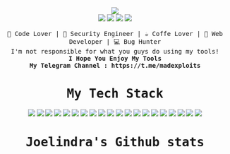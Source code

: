 <div align="center">
</pre>
</div>
<div align="center">
 <img src="https://readme-typing-svg.herokuapp.com/?font=monospace&duration=1240&pause=2800&color=ffff&center=true&width=600&lines=Software%20Enginering%20And%20security%20engineer;I+Love+Security+:%3E">
</div>

<div align="center">
 <img src="https://img.shields.io/badge/-Hackerrank-2EC866?style=for-the-badge&logo=HackerRank&logoColor=white">
 <img src="https://img.shields.io/badge/Medium-12100E?style=for-the-badge&logo=medium&logoColor=white">
 <img src="https://img.shields.io/badge/github-%23121011.svg?style=for-the-badge&logo=github&logoColor=white">
 <img src="https://img.shields.io/badge/Telegram-2CA5E0?style=for-the-badge&logo=telegram&logoColor=white">
</div>

<br>

<div align="center">
<samp>
 🖖 Code Lover | 🔐 Security Engineer | ☕️ Coffe Lover | 🌵 Web Developer | 💻 Bug Hunter
 </samp>
 <br>
 <samp>
   <div>I'm not responsible for what you guys do using my tools!</div>
 <b>I Hope You Enjoy My Tools</b>
 <br>
 <b>My Telegram Channel : https://t.me/madexploits</b>
 </samp>
</div>

<div align="center">
 <samp><h1> My Tech Stack </h1></samp>
</div>

<div align="center">
<img src="https://img.shields.io/badge/-HTML5-%23E44D27?style=flat-square&logo=html5&logoColor=ffffff">
 <img src="https://img.shields.io/badge/-CSS3-%231572B6?style=flat-square&logo=css3">
 <img src="https://img.shields.io/badge/jQuery-0769AD?style=flat-square&logo=jquery&logoColor=white">
 <img src="https://img.shields.io/badge/Laravel-FF2D20?style=flat-square&logo=laravel&logoColor=white">
 <img src="https://img.shields.io/badge/Bootstrap-563D7C?style=flat-square&logo=bootstrap&logoColor=white">
 <img src="https://img.shields.io/badge/Python-3776AB?style=flat-square&logo=python&logoColor=white">
 <img src="https://img.shields.io/badge/PHP-777BB4?style=flat-square&logo=php&logoColor=white">
 <img src="https://img.shields.io/badge/C%2B%2B-00599C?style=flat-square&logo=c%2B%2B&logoColor=white">
 <img src="https://img.shields.io/badge/Java-ED8B00?style=flat-square&logo=java&logoColor=white">
 <img src="https://img.shields.io/badge/Sass-CC6699?style=flat-square&logo=sass&logoColor=white">
 <img src="https://img.shields.io/badge/JavaScript-F7DF1E?style=flat-square&logo=javascript&logoColor=black">
 <img src="https://img.shields.io/badge/Lua-2C2D72?style=flat-square&logo=lua&logoColor=white">
 <img src="https://img.shields.io/badge/CodeIgniter-%23EF4223.svg?style=flat-square&logo=codeIgniter&logoColor=white">
 <img src="https://img.shields.io/badge/tailwindcss-%2338B2AC.svg?style=flat-square&logo=tailwind-css&logoColor=white">
 <img src="https://img.shields.io/badge/Socket.io-black?style=flat-square&logo=socket.io&badgeColor=121111">
 <img src="https://img.shields.io/badge/perl-%2339457E.svg?style=flat-square&logo=perl&logoColor=white">
 <img src="https://img.shields.io/badge/go-%2300ADD8.svg?style=flat-square&logo=go&logoColor=white">
 <img src="https://img.shields.io/badge/Ruby-CC342D?style=flat-square&logo=ruby&logoColor=white">
 <img src="https://img.shields.io/badge/Node.js-43853D?style=flat-square&logo=node.js&logoColor=white">
 <img src="https://img.shields.io/badge/Flask-000000?style=flat-square&logo=flask&logoColor=white">
 
</div>


<div align="center">
 <samp><h1>Joelindra's Github stats</h1></samp> 
</div>


<div align="center">
 <samp>
 </samp>
</div>
